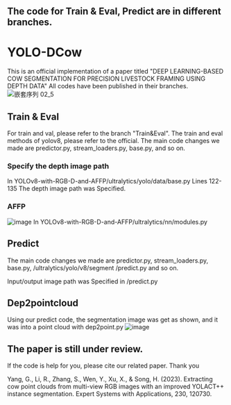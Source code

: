 
## The code for Train & Eval, Predict are in different branches.
# YOLO-DCow

This is an official implementation of a paper titled "DEEP LEARNING-BASED COW SEGMENTATION FOR PRECISION LIVESTOCK FRAMING USING DEPTH DATA"
All codes have been published in their branches.
![嵌套序列 02_5](https://github.com/dontlearncpp/YOLOv8-with-RGB-D-and-AFFP/assets/103402250/7b23319f-baab-4b61-ad93-54caeccb09f3)

## Train & Eval
For train and val, please refer to the branch "Train&Eval". The train and eval methods of yolov8, please refer to the official.
The main code changes we made are predictor.py, stream_loaders.py, base.py, and so on.
### Specify the depth image path
In YOLOv8-with-RGB-D-and-AFFP/ultralytics/yolo/data/base.py
Lines 122-135
The depth image path was Specified.
### AFFP
![image](https://github.com/dontlearncpp/YOLOv8-with-RGB-D-and-AFFP/assets/103402250/19cbfbfe-ba9c-4ec2-a4a5-31fb68fa81dd)
In YOLOv8-with-RGB-D-and-AFFP/ultralytics/nn/modules.py

## Predict
The main code changes we made are predictor.py, stream_loaders.py, base.py, /ultralytics/yolo/v8/segment
/predict.py and so on.

Input/output image path was Specified in
/predict.py

## Dep2pointcloud
Using our predict code,  the segmentation image was get as shown, and it was into a point cloud with dep2point.py
![image](https://github.com/dontlearncpp/YOLOv8-with-RGB-D-and-AFFP/assets/103402250/0fb74830-da11-4623-b90b-e2e9660a0ede)

## The paper is still under review. 

If the code is help for you, please cite our related paper. Thank you

Yang, G., Li, R., Zhang, S., Wen, Y., Xu, X., & Song, H. (2023). Extracting cow point clouds from multi-view RGB images with an improved YOLACT++ instance segmentation. Expert Systems with Applications, 230, 120730.








